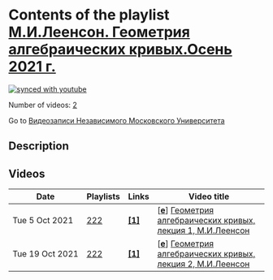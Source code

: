 # Contents of the playlist [М.И.Леенсон. Геометрия алгебраических кривых.Осень 2021 г.](https://www.youtube.com/playlist?list=PLp9ABVh6_x4FxQ_d2KBkuRDuU8GGNK0Zk)

[![synced with youtube](https://img.shields.io/github/last-commit/mathphysschool/mathphysschool.github.io/autoupdate1?label=synced%20with%20youtube)](#)

Number of videos: [2](#videos)

Go to [Видеозаписи Независимого Московского Университета](../README.md)

## Description



## Videos

|Date|Playlists|Links|Video title|
|---|---|---|---|
| Tue&nbsp;5&nbsp;Oct&nbsp;2021 | [222](../playlists/222 "М.И.Леенсон. Геометрия алгебраических кривых.Осень 2021 г.") | [**[1]**](https://ium.mccme.ru/f21/f21-leyenson.html) | [[**e**](https://studio.youtube.com/video/YDo8uQFdq50/edit "Edit")] [Геометрия алгебраических кривых, лекция 1, М.И.Леенсон](https://www.youtube.com/watch?v=YDo8uQFdq50&list=PLp9ABVh6_x4FxQ_d2KBkuRDuU8GGNK0Zk "https://ium.mccme.ru/f21/f21-leyenson.html") |
| Tue&nbsp;19&nbsp;Oct&nbsp;2021 | [222](../playlists/222 "М.И.Леенсон. Геометрия алгебраических кривых.Осень 2021 г.") | [**[1]**](https://ium.mccme.ru/f21/f21-leyenson.html) | [[**e**](https://studio.youtube.com/video/lm76geWr8Vg/edit "Edit")] [Геометрия алгебраических кривых, лекция 2, М.И.Леенсон](https://www.youtube.com/watch?v=lm76geWr8Vg&list=PLp9ABVh6_x4FxQ_d2KBkuRDuU8GGNK0Zk "https://ium.mccme.ru/f21/f21-leyenson.html") |
